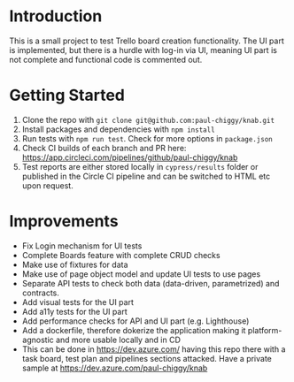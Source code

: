 # Introduction 
This is a small project to test Trello board creation functionality. 
The UI part is implemented, but there is a hurdle with log-in via UI, meaning UI part is not complete and functional code is commented out.

# Getting Started
1.	Clone the repo with ```git clone git@github.com:paul-chiggy/knab.git```
2.	Install packages and dependencies with ```npm install```
3.	Run tests with ```npm run test```. Check for more options in ```package.json```
4.	Check CI builds of each branch and PR here: https://app.circleci.com/pipelines/github/paul-chiggy/knab
5. Test reports are either stored locally in ```cypress/results``` folder or published in the Circle CI pipeline and can be switched to HTML etc upon request.

# Improvements
* Fix Login mechanism for UI tests
* Complete Boards feature with complete CRUD checks
* Make use of fixtures for data
* Make use of page object model and update UI tests to use pages
* Separate API tests to check both data (data-driven, parametrized) and contracts.
* Add visual tests for the UI part
* Add a11y tests for the UI part
* Add performance checks for API and UI part (e.g. Lighthouse)
* Add a dockerfile, therefore dokerize the application making it platform-agnostic and more usable locally and in CD
* This can be done in https://dev.azure.com/ having this repo there with a task board, test plan and pipelines sections attacked. Have a private sample at https://dev.azure.com/paul-chiggy/knab